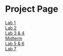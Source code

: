 # Project Page

<a href="hello_world/index.html">Lab 1</a><br>
<a href="lab_2/index.html">Lab 2</a>
<br>
<a href="Lab_3/index.html">Lab 3 & 4</a>
<br>
<a href="Midterm/index.html">Midterm</a>
<br>
<a href="Lab_5/index.html">Lab 5 & 6</a>
<br>
<a href="Lab_7/index.html">Lab 7</a>